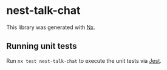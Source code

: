 # nest-talk-chat

This library was generated with [Nx](https://nx.dev).

## Running unit tests

Run `nx test nest-talk-chat` to execute the unit tests via [Jest](https://jestjs.io).
